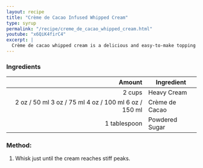 ```yaml
---
layout: recipe
title: "Crème de Cacao Infused Whipped Cream"
type: syrup
permalink: "/recipe/creme_de_cacao_whipped_cream.html"
youtube: "x6QiK4firC4"
excerpt: |
  Crème de cacao whipped cream is a delicious and easy-to-make topping for desserts and cocktails. It's made by whipping heavy cream until stiff peaks form, then folding in crème de cacao for a rich, chocolatey flavor.
---
```


### Ingredients

|       Amount | Ingredient     |
| -----------: | -------------- |
|       2 cups | Heavy Cream    |
|         <span class="onex active">2 oz / 50 ml</span> <span class="onehalfx">3 oz / 75 ml</span> <span class="twox">4 oz / 100 ml</span> <span class="threex">6 oz / 150 ml</span> | Crème de Cacao |
| 1 tablespoon | Powdered Sugar |

### Method:

1. Whisk just until the cream reaches stiff peaks.
